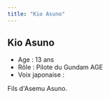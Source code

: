 ```yaml
---
title: "Kio Asuno"
---
```


Kio Asuno
---------


- Age : 13 ans  
- Rôle : Pilote du Gundam AGE  
- Voix japonaise : 


Fils d'Asemu Asuno.


